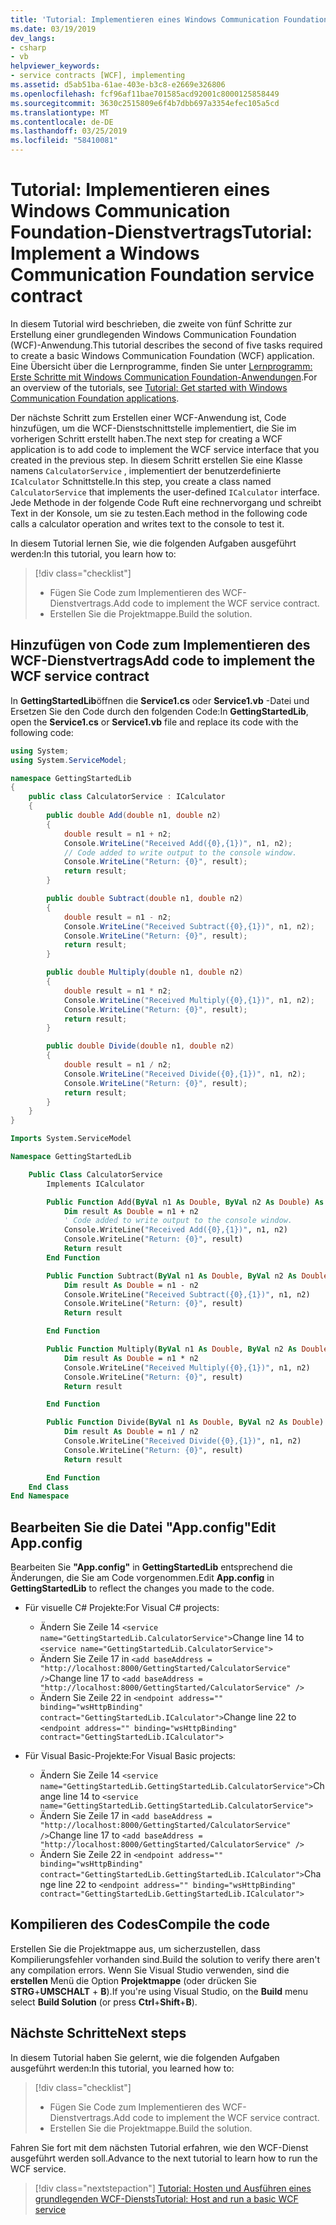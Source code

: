 ```yaml
---
title: 'Tutorial: Implementieren eines Windows Communication Foundation-Dienstvertrags'
ms.date: 03/19/2019
dev_langs:
- csharp
- vb
helpviewer_keywords:
- service contracts [WCF], implementing
ms.assetid: d5ab51ba-61ae-403e-b3c8-e2669e326806
ms.openlocfilehash: fcf96af11bae701585acd92001c8000125858449
ms.sourcegitcommit: 3630c2515809e6f4b7dbb697a3354efec105a5cd
ms.translationtype: MT
ms.contentlocale: de-DE
ms.lasthandoff: 03/25/2019
ms.locfileid: "58410081"
---
```

# <a name="tutorial-implement-a-windows-communication-foundation-service-contract"></a><span data-ttu-id="0edc0-102">Tutorial: Implementieren eines Windows Communication Foundation-Dienstvertrags</span><span class="sxs-lookup"><span data-stu-id="0edc0-102">Tutorial: Implement a Windows Communication Foundation service contract</span></span>

<span data-ttu-id="0edc0-103">In diesem Tutorial wird beschrieben, die zweite von fünf Schritte zur Erstellung einer grundlegenden Windows Communication Foundation (WCF)-Anwendung.</span><span class="sxs-lookup"><span data-stu-id="0edc0-103">This tutorial describes the second of five tasks required to create a basic Windows Communication Foundation (WCF) application.</span></span> <span data-ttu-id="0edc0-104">Eine Übersicht über die Lernprogramme, finden Sie unter [Lernprogramm: Erste Schritte mit Windows Communication Foundation-Anwendungen](getting-started-tutorial.md).</span><span class="sxs-lookup"><span data-stu-id="0edc0-104">For an overview of the tutorials, see [Tutorial: Get started with Windows Communication Foundation applications](getting-started-tutorial.md).</span></span>

<span data-ttu-id="0edc0-105">Der nächste Schritt zum Erstellen einer WCF-Anwendung ist, Code hinzufügen, um die WCF-Dienstschnittstelle implementiert, die Sie im vorherigen Schritt erstellt haben.</span><span class="sxs-lookup"><span data-stu-id="0edc0-105">The next step for creating a WCF application is to add code to implement the WCF service interface that you created in the previous step.</span></span> <span data-ttu-id="0edc0-106">In diesem Schritt erstellen Sie eine Klasse namens `CalculatorService` , implementiert der benutzerdefinierte `ICalculator` Schnittstelle.</span><span class="sxs-lookup"><span data-stu-id="0edc0-106">In this step, you create a class named `CalculatorService` that implements the user-defined `ICalculator` interface.</span></span> <span data-ttu-id="0edc0-107">Jede Methode in der folgende Code Ruft eine rechnervorgang und schreibt Text in der Konsole, um sie zu testen.</span><span class="sxs-lookup"><span data-stu-id="0edc0-107">Each method in the following code calls a calculator operation and writes text to the console to test it.</span></span> 

<span data-ttu-id="0edc0-108">In diesem Tutorial lernen Sie, wie die folgenden Aufgaben ausgeführt werden:</span><span class="sxs-lookup"><span data-stu-id="0edc0-108">In this tutorial, you learn how to:</span></span>
> [!div class="checklist"]
> - <span data-ttu-id="0edc0-109">Fügen Sie Code zum Implementieren des WCF-Dienstvertrags.</span><span class="sxs-lookup"><span data-stu-id="0edc0-109">Add code to implement the WCF service contract.</span></span>
> - <span data-ttu-id="0edc0-110">Erstellen Sie die Projektmappe.</span><span class="sxs-lookup"><span data-stu-id="0edc0-110">Build the solution.</span></span>

## <a name="add-code-to-implement-the-wcf-service-contract"></a><span data-ttu-id="0edc0-111">Hinzufügen von Code zum Implementieren des WCF-Dienstvertrags</span><span class="sxs-lookup"><span data-stu-id="0edc0-111">Add code to implement the WCF service contract</span></span>

<span data-ttu-id="0edc0-112">In **GettingStartedLib**öffnen die **Service1.cs** oder **Service1.vb** -Datei und Ersetzen Sie den Code durch den folgenden Code:</span><span class="sxs-lookup"><span data-stu-id="0edc0-112">In **GettingStartedLib**, open the **Service1.cs** or **Service1.vb** file and replace its code with the following code:</span></span>

```csharp
using System;
using System.ServiceModel;

namespace GettingStartedLib
{
    public class CalculatorService : ICalculator
    {
        public double Add(double n1, double n2)
        {
            double result = n1 + n2;
            Console.WriteLine("Received Add({0},{1})", n1, n2);
            // Code added to write output to the console window.
            Console.WriteLine("Return: {0}", result);
            return result;
        }

        public double Subtract(double n1, double n2)
        {
            double result = n1 - n2;
            Console.WriteLine("Received Subtract({0},{1})", n1, n2);
            Console.WriteLine("Return: {0}", result);
            return result;
        }

        public double Multiply(double n1, double n2)
        {
            double result = n1 * n2;
            Console.WriteLine("Received Multiply({0},{1})", n1, n2);
            Console.WriteLine("Return: {0}", result);
            return result;
        }

        public double Divide(double n1, double n2)
        {
            double result = n1 / n2;
            Console.WriteLine("Received Divide({0},{1})", n1, n2);
            Console.WriteLine("Return: {0}", result);
            return result;
        }
    }
}
```

```vb
Imports System.ServiceModel

Namespace GettingStartedLib

    Public Class CalculatorService
        Implements ICalculator

        Public Function Add(ByVal n1 As Double, ByVal n2 As Double) As Double Implements ICalculator.Add
            Dim result As Double = n1 + n2
            ' Code added to write output to the console window.
            Console.WriteLine("Received Add({0},{1})", n1, n2)
            Console.WriteLine("Return: {0}", result)
            Return result
        End Function

        Public Function Subtract(ByVal n1 As Double, ByVal n2 As Double) As Double Implements ICalculator.Subtract
            Dim result As Double = n1 - n2
            Console.WriteLine("Received Subtract({0},{1})", n1, n2)
            Console.WriteLine("Return: {0}", result)
            Return result

        End Function

        Public Function Multiply(ByVal n1 As Double, ByVal n2 As Double) As Double Implements ICalculator.Multiply
            Dim result As Double = n1 * n2
            Console.WriteLine("Received Multiply({0},{1})", n1, n2)
            Console.WriteLine("Return: {0}", result)
            Return result

        End Function

        Public Function Divide(ByVal n1 As Double, ByVal n2 As Double) As Double Implements ICalculator.Divide
            Dim result As Double = n1 / n2
            Console.WriteLine("Received Divide({0},{1})", n1, n2)
            Console.WriteLine("Return: {0}", result)
            Return result

        End Function
    End Class
End Namespace
```

## <a name="edit-appconfig"></a><span data-ttu-id="0edc0-113">Bearbeiten Sie die Datei "App.config"</span><span class="sxs-lookup"><span data-stu-id="0edc0-113">Edit App.config</span></span>

<span data-ttu-id="0edc0-114">Bearbeiten Sie **"App.config"** in **GettingStartedLib** entsprechend die Änderungen, die Sie am Code vorgenommen.</span><span class="sxs-lookup"><span data-stu-id="0edc0-114">Edit **App.config** in **GettingStartedLib** to reflect the changes you made to the code.</span></span>
   - <span data-ttu-id="0edc0-115">Für visuelle C# Projekte:</span><span class="sxs-lookup"><span data-stu-id="0edc0-115">For Visual C# projects:</span></span>
       - <span data-ttu-id="0edc0-116">Ändern Sie Zeile 14 `<service name="GettingStartedLib.CalculatorService">`</span><span class="sxs-lookup"><span data-stu-id="0edc0-116">Change line 14 to `<service name="GettingStartedLib.CalculatorService">`</span></span>
       - <span data-ttu-id="0edc0-117">Ändern Sie Zeile 17 in `<add baseAddress = "http://localhost:8000/GettingStarted/CalculatorService" />`</span><span class="sxs-lookup"><span data-stu-id="0edc0-117">Change line 17 to `<add baseAddress = "http://localhost:8000/GettingStarted/CalculatorService" />`</span></span>
       - <span data-ttu-id="0edc0-118">Ändern Sie Zeile 22 in `<endpoint address="" binding="wsHttpBinding" contract="GettingStartedLib.ICalculator">`</span><span class="sxs-lookup"><span data-stu-id="0edc0-118">Change line 22 to `<endpoint address="" binding="wsHttpBinding" contract="GettingStartedLib.ICalculator">`</span></span>

   - <span data-ttu-id="0edc0-119">Für Visual Basic-Projekte:</span><span class="sxs-lookup"><span data-stu-id="0edc0-119">For Visual Basic projects:</span></span>
       - <span data-ttu-id="0edc0-120">Ändern Sie Zeile 14 `<service name="GettingStartedLib.GettingStartedLib.CalculatorService">`</span><span class="sxs-lookup"><span data-stu-id="0edc0-120">Change line 14 to `<service name="GettingStartedLib.GettingStartedLib.CalculatorService">`</span></span>
       - <span data-ttu-id="0edc0-121">Ändern Sie Zeile 17 in `<add baseAddress = "http://localhost:8000/GettingStarted/CalculatorService" />`</span><span class="sxs-lookup"><span data-stu-id="0edc0-121">Change line 17 to `<add baseAddress = "http://localhost:8000/GettingStarted/CalculatorService" />`</span></span>
       - <span data-ttu-id="0edc0-122">Ändern Sie Zeile 22 in `<endpoint address="" binding="wsHttpBinding" contract="GettingStartedLib.GettingStartedLib.ICalculator">`</span><span class="sxs-lookup"><span data-stu-id="0edc0-122">Change line 22 to `<endpoint address="" binding="wsHttpBinding" contract="GettingStartedLib.GettingStartedLib.ICalculator">`</span></span>


## <a name="compile-the-code"></a><span data-ttu-id="0edc0-123">Kompilieren des Codes</span><span class="sxs-lookup"><span data-stu-id="0edc0-123">Compile the code</span></span>

<span data-ttu-id="0edc0-124">Erstellen Sie die Projektmappe aus, um sicherzustellen, dass Kompilierungsfehler vorhanden sind.</span><span class="sxs-lookup"><span data-stu-id="0edc0-124">Build the solution to verify there aren't any compilation errors.</span></span> <span data-ttu-id="0edc0-125">Wenn Sie Visual Studio verwenden, sind die **erstellen** Menü die Option **Projektmappe** (oder drücken Sie **STRG**+**UMSCHALT** + **B**).</span><span class="sxs-lookup"><span data-stu-id="0edc0-125">If you're using Visual Studio, on the **Build** menu select **Build Solution** (or press **Ctrl**+**Shift**+**B**).</span></span>

## <a name="next-steps"></a><span data-ttu-id="0edc0-126">Nächste Schritte</span><span class="sxs-lookup"><span data-stu-id="0edc0-126">Next steps</span></span>

<span data-ttu-id="0edc0-127">In diesem Tutorial haben Sie gelernt, wie die folgenden Aufgaben ausgeführt werden:</span><span class="sxs-lookup"><span data-stu-id="0edc0-127">In this tutorial, you learned how to:</span></span>
> [!div class="checklist"]
> - <span data-ttu-id="0edc0-128">Fügen Sie Code zum Implementieren des WCF-Dienstvertrags.</span><span class="sxs-lookup"><span data-stu-id="0edc0-128">Add code to implement the WCF service contract.</span></span>
> - <span data-ttu-id="0edc0-129">Erstellen Sie die Projektmappe.</span><span class="sxs-lookup"><span data-stu-id="0edc0-129">Build the solution.</span></span>

<span data-ttu-id="0edc0-130">Fahren Sie fort mit dem nächsten Tutorial erfahren, wie den WCF-Dienst ausgeführt werden soll.</span><span class="sxs-lookup"><span data-stu-id="0edc0-130">Advance to the next tutorial to learn how to run the WCF service.</span></span>

> [!div class="nextstepaction"]
> [<span data-ttu-id="0edc0-131">Tutorial: Hosten und Ausführen eines grundlegenden WCF-Diensts</span><span class="sxs-lookup"><span data-stu-id="0edc0-131">Tutorial: Host and run a basic WCF service</span></span>](how-to-host-and-run-a-basic-wcf-service.md)

